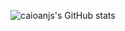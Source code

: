 ![caioanjs's GitHub stats](https://github-readme-stats.vercel.app/api?username=caioanjs&show_icons=true&theme=gruvbox)
